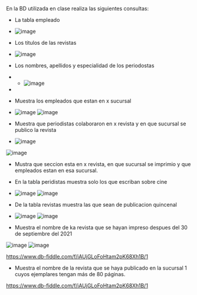 En la BD utilizada en clase realiza las siguientes consultas:

* La tabla empleado
* ![image](https://user-images.githubusercontent.com/104279687/172027937-5142d43d-92e8-4d80-a0f9-8f0b8d7eb2b2.png)

* Los titulos de las revistas
* ![image](https://user-images.githubusercontent.com/104279687/172028270-da7dedff-530b-4f65-8ef3-97ff8381d70b.png)



* Los nombres, apellidos y especialidad de los periodostas
* * ![image](https://user-images.githubusercontent.com/104279687/172028068-edd19a1b-c372-4ec5-89a8-f3d1708cbfff.png)
* 
* Muestra los empleados que estan en x sucursal
* ![image](https://user-images.githubusercontent.com/104279687/172028762-96c791c3-eb0a-4f0a-8989-29f2ade3f9c6.png)
![image](https://user-images.githubusercontent.com/104279687/172028771-da9859c4-20c9-4164-baad-7a2dcef6c5ae.png)

* Muestra que periodistas colaboraron en x revista y en que sucursal se publico la revista
* ![image](https://user-images.githubusercontent.com/104279687/172029662-92543e37-e40c-420f-bff2-2dc478f555ea.png)

![image](https://user-images.githubusercontent.com/104279687/172029669-e30336b8-a085-44b9-b274-ff53c102f83f.png)

* Mustra que seccion esta en x revista, en que sucursal se imprimio y que empleados estan en esa sucursal.


* En la tabla peridistas muestra solo los que escriban sobre cine
* ![image](https://user-images.githubusercontent.com/104279687/173207352-d135bb2f-a207-44d8-9c67-5d8445919bd3.png)
![image](https://user-images.githubusercontent.com/104279687/173207356-8f2befcf-8164-4d07-a09e-9ee5e1778067.png)


* De la tabla revistas muestra las que sean de publicacion quincenal
* ![image](https://user-images.githubusercontent.com/104279687/173207427-e87e6380-d88b-4747-93e3-98b8aa02bf93.png)
![image](https://user-images.githubusercontent.com/104279687/173207433-a61c570e-53fe-4f07-a82c-af5ca746d11a.png)

* Muestra el nombre de ka revista que se hayan impreso despues del 30 de septiembre del 2021

![image](https://user-images.githubusercontent.com/104279687/173207573-16a96f70-f2be-4b77-9dcc-e270981ac97b.png)
![image](https://user-images.githubusercontent.com/104279687/173207578-d6cd5e74-d650-4529-9aee-7c32b6768e01.png)

https://www.db-fiddle.com/f/iAUjGLoFoHtam2pK68Xh1B/1

* Muestra el nombre de la revista que se haya publicado en la sucursal 1 cuyos ejemplares tengan más de 80 páginas.

https://www.db-fiddle.com/f/iAUjGLoFoHtam2pK68Xh1B/1

